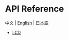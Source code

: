 # API Reference

中文  | [English](/en/api_reference) | [日本語](/ja/api_reference)

- [LCD](zh_CN/api_reference/api_lcd)
